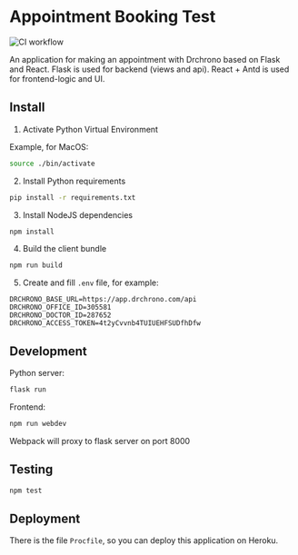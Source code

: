 # Appointment Booking Test

![CI workflow](https://github.com/arvitaly/appointment-booking/workflows/CI/badge.svg)

An application for making an appointment with Drchrono based on Flask and React. Flask is used for backend (views and api). React + Antd is used for frontend-logic and UI.

## Install

1. Activate Python Virtual Environment

Example, for MacOS:
```bash
source ./bin/activate
```
2. Install Python requirements
```bash
pip install -r requirements.txt
```
3. Install NodeJS dependencies
```bash
npm install
```
4. Build the client bundle
```bash
npm run build
```
5. Create and fill `.env` file, for example:

```env
DRCHRONO_BASE_URL=https://app.drchrono.com/api
DRCHRONO_OFFICE_ID=305581
DRCHRONO_DOCTOR_ID=287652
DRCHRONO_ACCESS_TOKEN=4t2yCvvnb4TUIUEHFSUDfhDfw
```

## Development

Python server:
```bash
flask run
```

Frontend:

```bash
npm run webdev
```

Webpack will proxy to flask server on port 8000

## Testing

```bash
npm test
```

## Deployment

There is the file `Procfile`, so you can deploy this application on Heroku.
